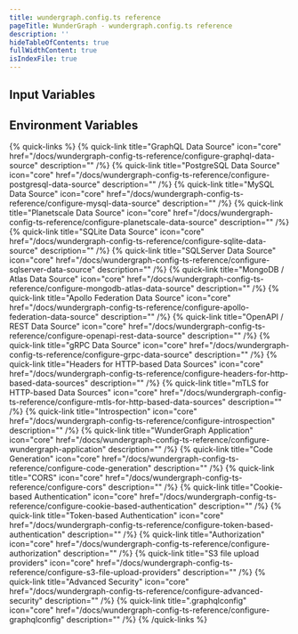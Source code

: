 ```yaml
---
title: wundergraph.config.ts reference
pageTitle: WunderGraph - wundergraph.config.ts reference
description: ''
hideTableOfContents: true
fullWidthContent: true
isIndexFile: true
---
```


## Input Variables

## Environment Variables

{% quick-links %}
{% quick-link title="GraphQL Data Source" icon="core" href="/docs/wundergraph-config-ts-reference/configure-graphql-data-source" description="" /%}
{% quick-link title="PostgreSQL Data Source" icon="core" href="/docs/wundergraph-config-ts-reference/configure-postgresql-data-source" description="" /%}
{% quick-link title="MySQL Data Source" icon="core" href="/docs/wundergraph-config-ts-reference/configure-mysql-data-source" description="" /%}
{% quick-link title="Planetscale Data Source" icon="core" href="/docs/wundergraph-config-ts-reference/configure-planetscale-data-source" description="" /%}
{% quick-link title="SQLite Data Source" icon="core" href="/docs/wundergraph-config-ts-reference/configure-sqlite-data-source" description="" /%}
{% quick-link title="SQLServer Data Source" icon="core" href="/docs/wundergraph-config-ts-reference/configure-sqlserver-data-source" description="" /%}
{% quick-link title="MongoDB / Atlas Data Source" icon="core" href="/docs/wundergraph-config-ts-reference/configure-mongodb-atlas-data-source" description="" /%}
{% quick-link title="Apollo Federation Data Source" icon="core" href="/docs/wundergraph-config-ts-reference/configure-apollo-federation-data-source" description="" /%}
{% quick-link title="OpenAPI / REST Data Source" icon="core" href="/docs/wundergraph-config-ts-reference/configure-openapi-rest-data-source" description="" /%}
{% quick-link title="gRPC Data Source" icon="core" href="/docs/wundergraph-config-ts-reference/configure-grpc-data-source" description="" /%}
{% quick-link title="Headers for HTTP-based Data Sources" icon="core" href="/docs/wundergraph-config-ts-reference/configure-headers-for-http-based-data-sources" description="" /%}
{% quick-link title="mTLS for HTTP-based Data Sources" icon="core" href="/docs/wundergraph-config-ts-reference/configure-mtls-for-http-based-data-sources" description="" /%}
{% quick-link title="Introspection" icon="core" href="/docs/wundergraph-config-ts-reference/configure-introspection" description="" /%}
{% quick-link title="WunderGraph Application" icon="core" href="/docs/wundergraph-config-ts-reference/configure-wundergraph-application" description="" /%}
{% quick-link title="Code Generation" icon="core" href="/docs/wundergraph-config-ts-reference/configure-code-generation" description="" /%}
{% quick-link title="CORS" icon="core" href="/docs/wundergraph-config-ts-reference/configure-cors" description="" /%}
{% quick-link title="Cookie-based Authentication" icon="core" href="/docs/wundergraph-config-ts-reference/configure-cookie-based-authentication" description="" /%}
{% quick-link title="Token-based Authentication" icon="core" href="/docs/wundergraph-config-ts-reference/configure-token-based-authentication" description="" /%}
{% quick-link title="Authorization" icon="core" href="/docs/wundergraph-config-ts-reference/configure-authorization" description="" /%}
{% quick-link title="S3 file upload providers" icon="core" href="/docs/wundergraph-config-ts-reference/configure-s3-file-upload-providers" description="" /%}
{% quick-link title="Advanced Security" icon="core" href="/docs/wundergraph-config-ts-reference/configure-advanced-security" description="" /%}
{% quick-link title=".graphqlconfig" icon="core" href="/docs/wundergraph-config-ts-reference/configure-graphqlconfig" description="" /%}
{% /quick-links %}
